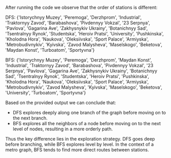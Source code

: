 After running the code we observe that the order of stations is different:

DFS: {'Istorychnyy Muzey', 'Peremoga', 'Derzhprom', 'Industrial', 'Traktornyy Zavod', 'Barabashova', 'Pivdennyy Vokzal', '23 Serpnya', 'Pavlova', 'Gagarina Ave', 'Zakhysnykiv Ukrainy', 'Botanichnyy Sad', 'Tsentralnyy Rynok', 'Studentska', 'Heroiv Pratsi', 'University', 'Pushkinska', 'Kholodna Hora', 'Naukova', 'Oleksiivska', 'Sport Palace', 'Armiyska', 'Metrobudivnykiv', 'Kyivska', 'Zavod Malysheva', 'Maselskogo', 'Beketova', 'Maydan Konst', 'Turboatom', 'Sportyvna'}

BFS: {'Istorychnyy Muzey', 'Peremoga', 'Derzhprom', 'Maydan Konst', 'Industrial', 'Traktornyy Zavod', 'Barabashova', 'Pivdennyy Vokzal', '23 Serpnya', 'Pavlova', 'Gagarina Ave', 'Zakhysnykiv Ukrainy', 'Botanichnyy Sad', 'Tsentralnyy Rynok', 'Studentska', 'Heroiv Pratsi', 'Pushkinska', 'Kholodna Hora', 'Naukova', 'Oleksiivska', 'Sport Palace', 'Armiyska', 'Metrobudivnykiv', 'Zavod Malysheva', 'Kyivska', 'Maselskogo', 'Beketova', 'University', 'Turboatom', 'Sportyvna'}

Based on the provided output we can conclude that:

- DFS explores deeply along one branch of the graph before moving on to the next branch.
- BFS explores all the neighbors of a node before moving on to the next level of nodes,  resulting in a more orderly path.

Thus the key difference lies in the exploration strategy. DFS goes deep before branching, while BFS explores level by level.
In the context of a metro graph, BFS tends to find more direct routes between stations.

